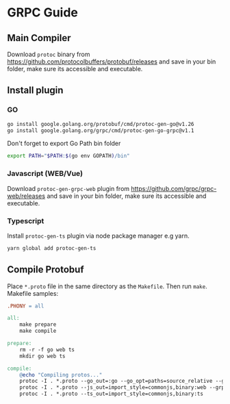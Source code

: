 # GRPC Guide

## Main Compiler
Download ```protoc``` binary from https://github.com/protocolbuffers/protobuf/releases and save in your bin folder, make sure its accessible and executable.

## Install plugin
### GO
```bash
go install google.golang.org/protobuf/cmd/protoc-gen-go@v1.26
go install google.golang.org/grpc/cmd/protoc-gen-go-grpc@v1.1
```
Don't forget to export Go Path bin folder
```bash
export PATH="$PATH:$(go env GOPATH)/bin"
```

### Javascript (WEB/Vue)
Download ```protoc-gen-grpc-web``` plugin from https://github.com/grpc/grpc-web/releases and save in your bin folder, make sure its accessible and executable.

### Typescript
Install ```protoc-gen-ts``` plugin via node package manager e.g yarn.
```bash
yarn global add protoc-gen-ts
```

## Compile Protobuf
Place ```*.proto``` file in the same directory as the ```Makefile```. Then run ```make```.
Makefile samples:
```Makefile
.PHONY = all

all:
	make prepare
	make compile

prepare:
	rm -r -f go web ts
	mkdir go web ts

compile:
	@echo "Compiling protos..."
	protoc -I . *.proto --go_out=:go --go_opt=paths=source_relative --go-grpc_out=:go --go-grpc_opt=paths=source_relative --go-grpc_opt=require_unimplemented_servers=false
	protoc -I . *.proto --js_out=import_style=commonjs,binary:web --grpc-web_out=import_style=commonjs,mode=grpcwebtext:web
	protoc -I . *.proto --ts_out=import_style=commonjs,binary:ts
  ```
  
